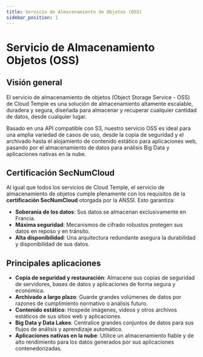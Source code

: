 ```yaml
---
title: Servicio de Almacenamiento de Objetos (OSS)
sidebar_position: 1
---
```


# Servicio de Almacenamiento Objetos (OSS)

## Visión general

El servicio de almacenamiento de objetos (Object Storage Service - OSS) de Cloud Temple es una solución de almacenamiento altamente escalable, duradera y segura, diseñada para almacenar y recuperar cualquier cantidad de datos, desde cualquier lugar.

Basado en una API compatible con S3, nuestro servicio OSS es ideal para una amplia variedad de casos de uso, desde la copia de seguridad y el archivado hasta el alojamiento de contenido estático para aplicaciones web, pasando por el almacenamiento de datos para análisis Big Data y aplicaciones nativas en la nube.

## Certificación SecNumCloud

Al igual que todos los servicios de Cloud Temple, el servicio de almacenamiento de objetos cumple plenamente con los requisitos de la **certificación SecNumCloud** otorgada por la ANSSI. Esto garantiza:

-   **Soberanía de los datos**: Sus datos se almacenan exclusivamente en Francia.
-   **Máxima seguridad**: Mecanismos de cifrado robustos protegen sus datos en reposo y en tránsito.
-   **Alta disponibilidad**: Una arquitectura redundante asegura la durabilidad y disponibilidad de sus datos.

## Principales aplicaciones

-   **Copia de seguridad y restauración**: Almacene sus copias de seguridad de servidores, bases de datos y aplicaciones de forma segura y económica.
-   **Archivado a largo plazo**: Guarde grandes volúmenes de datos por razones de cumplimiento normativo o análisis futuro.
-   **Contenido estático**: Hospede imágenes, videos y otros archivos estáticos de sus sitios web y aplicaciones.
-   **Big Data y Data Lakes**: Centralice grandes conjuntos de datos para sus flujos de análisis y aprendizaje automático.
-   **Aplicaciones nativas en la nube**: Utilice un almacenamiento fiable y de alto rendimiento para los datos generados por sus aplicaciones contenedorizadas.
